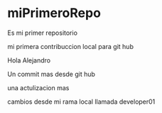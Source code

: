 # miPrimeroRepo
Es mi primer repositorio

mi primera contribuccion local para git hub

Hola Alejandro

Un commit mas desde git hub

una actulizacion mas

cambios desde mi rama local llamada developer01
